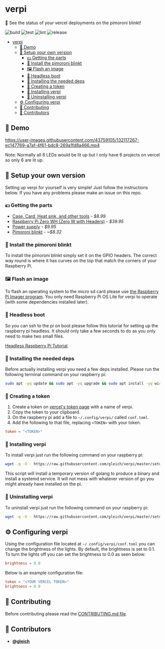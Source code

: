 <!-- DO NOT REMOVE - contributor_list:data:start:["gleich"]:end -->

# verpi

🚥 See the status of your vercel deployments on the pimoroni blinkt!

![build](https://github.com/gleich/verpi/workflows/build/badge.svg)
![test](https://github.com/gleich/verpi/workflows/test/badge.svg)
![lint](https://github.com/gleich/verpi/workflows/lint/badge.svg)
![release](https://github.com/gleich/verpi/workflows/release/badge.svg)

- [verpi](#verpi)
  - [🎥 Demo](#-demo)
  - [🚥 Setup your own version](#-setup-your-own-version)
    - [💵 Getting the parts](#-getting-the-parts)
    - [🚥 Install the pimoroni blinkt](#-install-the-pimoroni-blinkt)
    - [🖼️ Flash an image](#️-flash-an-image)
    - [🥾 Headless boot](#-headless-boot)
    - [🚀 Installing the needed deps](#-installing-the-needed-deps)
    - [🔑 Creating a token](#-creating-a-token)
    - [🚀 Installing verpi](#-installing-verpi)
    - [👋 Uninstalling verpi](#-uninstalling-verpi)
  - [⚙️ Configuring verpi](#️-configuring-verpi)
  - [🙌 Contributing](#-contributing)
  - [👥 Contributors](#-contributors)

## 🎥 Demo

https://user-images.githubusercontent.com/43759105/132117267-ec147769-a7af-4f61-bdc8-269a1fd8a466.mp4

Note: Normally all 8 LEDs would be lit up but I only have 6 projects on vercel so only 6 are lit up.

## 🚥 Setup your own version

Setting up verpi for yourself is very simple! Just follow the instructions below. If you have any problems please make an issue on this repo.

### 💵 Getting the parts

- [Case, Card, Heat sink, and other tools](https://www.amazon.com/iUniker-Raspberry-Starter-Acrylic-Clear/dp/B075FLGWJL/ref=sr_1_19?dchild=1&keywords=raspberry%2Bpi%2Bzero%2Bw&qid=1630780013&sr=8-19&th=1) - _$8.99_
- [Raspberry Pi Zero WH (Zero W with Headers)](https://www.amazon.com/Raspberry-Pi-Zero-WH-Headers/dp/B07BHMRTTY/ref=sr_1_9?crid=2VW24AF5F0854&dchild=1&keywords=raspberry+pi+zero+w&qid=1630853169&sprefix=raspberry+pi+zero+%2Caps%2C189&sr=8-9) - _$39.95_
- [Power supply](https://www.amazon.com/CanaKit-Raspberry-Supply-Adapter-Listed/dp/B00MARDJZ4/ref=sr_1_3?crid=113RLXDYJ9KMZ&dchild=1&keywords=raspberry+pi+charger&qid=1630853230&sprefix=raspberry+pi+charger%2Caps%2C176&sr=8-3) - _$9.95_
- [Pimoroni blinkt](https://shop.pimoroni.com/products/blinkt) - _~$8.32_

### 🚥 Install the pimoroni blinkt

To install the pimoroni blinkt simply set it on the GPIO headers. The correct way round is where it has curves on the top that match the corners of your Raspberry Pi.

### 🖼️ Flash an image

To flash an operating system to the micro sd card please use [the Raspberry Pi Imager program](https://www.raspberrypi.org/software/). You only need Raspberry Pi OS Lite for verpi to operate (with some dependencies installed later).

### 🥾 Headless boot

So you can ssh to the pi on boot please follow this tutorial for setting up the raspberry pi headless. It should only take a few seconds to do as you only need to make two small files.

[Headless Raspberry Pi Tutorial](https://pimylifeup.com/headless-raspberry-pi-setup/).

### 🚀 Installing the needed deps

Before actually installing verpi you need a few deps installed. Please run the following terminal command on your raspberry pi:

```sh
sudo apt -yq update && sudo apt -yq upgrade && sudo apt install -yq wiringpi git wget
```

### 🔑 Creating a token

1. Create a token on [vercel's token page](https://vercel.com/account/tokens) with a name of verpi.
2. Copy the token to your clipboard.
3. On the raspberry pi add a file to `~/.config/verpi/` called `conf.toml`.
4. Add the following to that file, replacing `<TOKEN>` with your token.

```toml
token = "<TOKEN>"
```

### 🚀 Installing verpi

To install verpi just run the following command on your raspberry pi:

```sh
wget -q -O - https://raw.githubusercontent.com/gleich/verpi/master/setup.py | python3 - install
```

This script will install a temporary version of golang to produce a binary and install a systemd service. It will not mess with whatever version of go you might already have installed on the pi.

### 👋 Uninstalling verpi

To uninstall verpi just run the following command on your raspberry pi:

```sh
wget -q -O - https://raw.githubusercontent.com/gleich/verpi/master/setup.py | python3 - uninstall
```

## ⚙️ Configuring verpi

Using the configuration file located at `~/.config/verpi/conf.toml` you can change the brightness of the lights. By default, the brightness is set to 0.1. To turn the lights off you can set the brightness to 0.0 as seen below:

```toml
brightness = 0.0
```

Below is an example configuration file:

```toml
token = "<YOUR VERCEL TOKEN>"
brightness = 0.0
```

## 🙌 Contributing

Before contributing please read the [CONTRIBUTING.md file](https://github.com/gleich/verpi/blob/master/CONTRIBUTING.md).

<!-- DO NOT REMOVE - contributor_list:start -->

## 👥 Contributors

- **[@gleich](https://github.com/gleich)**

<!-- DO NOT REMOVE - contributor_list:end -->
